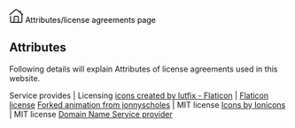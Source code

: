<link rel="stylesheet" type="text/css" href="https://iamal.mooo.com/web-mark/stylesheet.css">
<wm><nav><a href="//iamal.mooo.com"><img src="/res/home.png" height="25px" /></a><a style="color:black;"> Attributes/license agreements page</a></nav></wm>
   
## Attributes
Following details will explain Attributes of license agreements
used in this website.

Service provides | Licensing
<a href="https://www.flaticon.com/free-icons/home" title="home icons"> icons created by lutfix - Flaticon</a> | <a href="/res/license.pdf">Flaticon license</a>
<a href="https://codepen.io/jonnyscholes/pen/QbKPdZ">Forked animation from jonnyscholes</a> | MIT license
<a href="https://ionic.io/ionicons">Icons by Ionicons</a> | MIT license
<a href="https://freedns.afraid.org/">Domain Name Service provider</a> 
